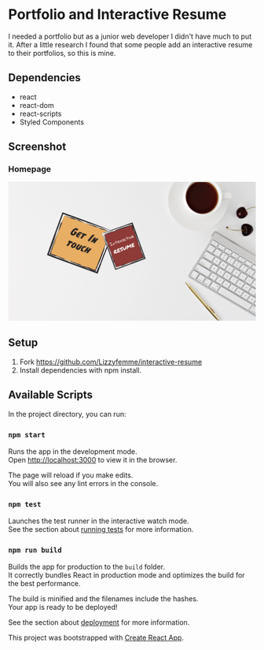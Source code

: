 # Portfolio and Interactive Resume

I needed a portfolio but as a junior web developer I didn't have much to put it. After a little research I found that some people add an interactive resume to their portfolios, so this is mine.

## Dependencies

- react
- react-dom
- react-scripts
- Styled Components

## Screenshot

### Homepage

!["Homepage"](https://github.com/Lizzyfemme/interactive-resume/blob/master/screenshots/homepage.png)

## Setup

1. Fork https://github.com/Lizzyfemme/interactive-resume
2. Install dependencies with npm install.

## Available Scripts

In the project directory, you can run:

### `npm start`

Runs the app in the development mode.<br />
Open [http://localhost:3000](http://localhost:3000) to view it in the browser.

The page will reload if you make edits.<br />
You will also see any lint errors in the console.

### `npm test`

Launches the test runner in the interactive watch mode.<br />
See the section about [running tests](https://facebook.github.io/create-react-app/docs/running-tests) for more information.

### `npm run build`

Builds the app for production to the `build` folder.<br />
It correctly bundles React in production mode and optimizes the build for the best performance.

The build is minified and the filenames include the hashes.<br />
Your app is ready to be deployed!

See the section about [deployment](https://facebook.github.io/create-react-app/docs/deployment) for more information.

This project was bootstrapped with [Create React App](https://github.com/facebook/create-react-app).
